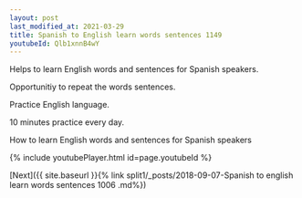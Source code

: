 ```yaml
---
layout: post
last_modified_at: 2021-03-29
title: Spanish to English learn words sentences 1149 
youtubeId: Qlb1xnnB4wY
---
```

 
 
Helps to learn English words and sentences for Spanish speakers.

Opportunitiy to repeat the words sentences. 

Practice English language. 
 
10 minutes practice every day. 
 
How to learn English words and sentences for Spanish speakers 
 
{% include youtubePlayer.html id=page.youtubeId %}
 
 
[Next]({{ site.baseurl }}{% link  split1/_posts/2018-09-07-Spanish to english learn words sentences 1006 .md%})
 
